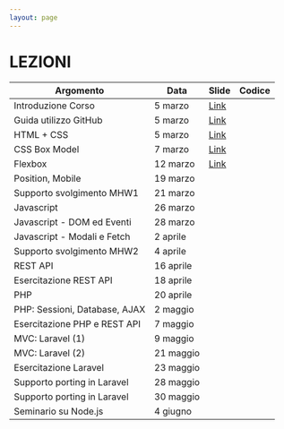 ```yaml
---
layout: page
---
```


# LEZIONI

| Argomento                        | Data           | Slide                          | Codice      |
|----------------------------------|----------------|-------------------------------  |-------------|
| Introduzione Corso               | 5 marzo    | [Link](https://studentiunict-my.sharepoint.com/:b:/g/personal/simone_palazzo_unict_it/EVvIyPTRVFVBoy8bc32baCABl76d-xDbMP9Xu1QJKODYTQ?e=t81JgY) |
| Guida utilizzo GitHub            | 5 marzo    | [Link](https://studentiunict-my.sharepoint.com/:b:/g/personal/simone_palazzo_unict_it/Ebk9dIBfuIxAsu6WzJkhRmQBp2giA1UEfkGlc_kPHYgkYA?e=9whYlp) |
| HTML + CSS                       | 5 marzo    | [Link](https://studentiunict-my.sharepoint.com/:b:/g/personal/simone_palazzo_unict_it/EanQ9JvHnv1MpddhfYUIUXYBwbLLEcz4rzEE-8e3ZXFlPw?e=52Us3g) |
| CSS Box Model                    | 7 marzo  | [Link](https://studentiunict-my.sharepoint.com/:b:/g/personal/simone_palazzo_unict_it/EQFCKzKsighAlz_aq_qid8EBx1IiaiQU-h_Oi4JgYt9FVw?e=6UrfMf) 
| Flexbox                          | 12 marzo  | [Link](https://studentiunict-my.sharepoint.com/:b:/g/personal/simone_palazzo_unict_it/ES5DWtVJ61dHjcBTEWORPjcB45ImkKCywmatqCCGVVPPeQ?e=eG8gGv)
| Position, Mobile                 | 19 marzo  | 
| Supporto svolgimento MHW1        | 21 marzo  | 
| Javascript                       | 26 marzo  | 
| Javascript - DOM ed Eventi       | 28 marzo  | 
| Javascript - Modali e Fetch      | 2 aprile  |
| Supporto svolgimento MHW2        | 4 aprile  |
| REST API                         | 16 aprile  |
| Esercitazione REST API           | 18 aprile  |
| PHP                              | 20 aprile  |
| PHP: Sessioni, Database, AJAX    | 2 maggio  |
| Esercitazione PHP e REST API     | 7 maggio  |
| MVC: Laravel (1)                 | 9 maggio  |
| MVC: Laravel (2)                 | 21 maggio  |
| Esercitazione Laravel            | 23 maggio  |
| Supporto porting in Laravel      | 28 maggio |
| Supporto porting in Laravel      | 30 maggio |
| Seminario su Node.js             | 4 giugno  |
